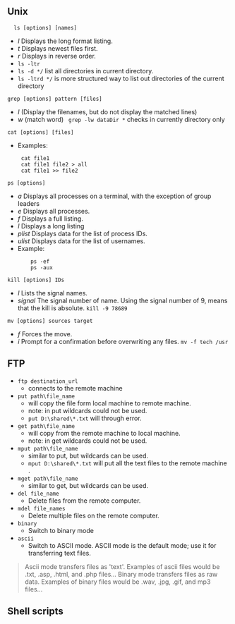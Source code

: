 ## Unix 

```
  ls [options] [names] 
```
- *l* Displays the long format listing.
- *t* Displays newest files first.
- *r* Displays in reverse order.
- ```ls -ltr```
- ```ls -d */``` list all directories in current directory.
- ```ls -ltrd */``` is more structured way to list out directories of the current directory
	
```
grep [options] pattern [files]
```
- *l* (Display the filenames, but do not display the matched lines) 
- *w* (match word)
	``` grep -lw dataDir *``` checks in currently directory only

```	
cat [options] [files]
```
-  Examples:
    ```
     cat file1
     cat file1 file2 > all
     cat file1 >> file2
    ```

```
ps [options]
```
- *a* Displays all processes on a terminal, with the exception of group leaders
- *e* Displays all processes.
- *f* Displays a full listing.
- *l* Displays a long listing
- *plist* 	Displays data for the list of process IDs.
- *ulist* 	Displays data for the list of usernames.
- Example:
	```shell
		ps -ef
		ps -aux
	```

```
kill [options] IDs
```
- *l* Lists the signal names.
- *signal* The signal number of name. Using the signal number of 9, means that the kill is absolute.
``` kill -9 78689 ```
	
```
mv [options] sources target
```
- *f* 	Forces the move.
- *i* 	Prompt for a confirmation before overwriting any files.
```mv -f tech /usr```
	
	
## FTP
- ```ftp destination_url```
	- connects to the remote machine
- ```put path\file_name```
	- will copy the file form local machine to remote machine.
	- note: in put wildcards could not be used.
	- ```put D:\shared\*.txt``` will through error.
- ```get path\file_name```
	- will copy from the remote machine to local machine.
	- note: in get wildcards could not be used.
- ```mput path\file_name```
	- similar to put, but wildcards can be used.
	- ```mput D:\shared\*.txt``` will put all the text files to the remote machine .
- ```mget path\file_name```
	- similar to get, but wildcards can be used.
- ```del file_name```
	- Delete files from the remote computer. 
- ```mdel file_names```
	- Delete multiple files on the remote computer. 
- ```binary```
	- Switch to binary mode
- ```ascii```
	- Switch to ASCII mode. ASCII mode is the default mode; use it for transferring text files.
>Ascii mode transfers files as 'text'.
>Examples of ascii files would be .txt, .asp, .html, and .php files...
>Binary mode transfers files as raw data.
>Examples of binary files would be .wav, .jpg, .gif, and mp3 files...


## Shell scripts


	
	
	
	
